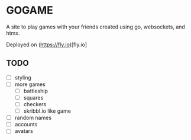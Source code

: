 # GOGAME

A site to play games with your friends created using go, websockets, and htmx.

Deployed on (https://fly.io)[fly.io]

## TODO
- [ ] styling
- [ ] more games
    - [ ] battleship
    - [ ] squares
    - [ ] checkers
    - [ ] skribbl.io like game
- [ ] random names
- [ ] accounts
- [ ] avatars
